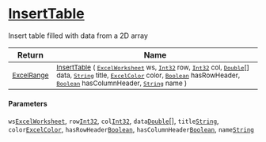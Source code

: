 # [InsertTable](./ExcelHelper-100664033.md)

Insert table filled with data from a 2D array

| Return | Name | 
| --- | --- | 
| <sub>[ExcelRange](./ExcelHelper-100664033.md)</sub>| <sub>[InsertTable](./ExcelHelper-100664033.md) ( [`ExcelWorksheet`](./ExcelHelper-100664033.md) ws, [`Int32`](https://docs.microsoft.com/en-us/dotnet/api/System.Int32) row, [`Int32`](https://docs.microsoft.com/en-us/dotnet/api/System.Int32) col, [`Double`](https://docs.microsoft.com/en-us/dotnet/api/System.Double)[] data, [`String`](https://docs.microsoft.com/en-us/dotnet/api/System.String) title, [`ExcelColor`](./../Excel/ExcelColor.md) color, [`Boolean`](https://docs.microsoft.com/en-us/dotnet/api/System.Boolean) hasRowHeader, [`Boolean`](https://docs.microsoft.com/en-us/dotnet/api/System.Boolean) hasColumnHeader, [`String`](https://docs.microsoft.com/en-us/dotnet/api/System.String) name )</sub>| <br>


#### Parameters
 `ws`[`ExcelWorksheet`](./ExcelHelper-100664033.md),  `row`[`Int32`](https://docs.microsoft.com/en-us/dotnet/api/System.Int32),  `col`[`Int32`](https://docs.microsoft.com/en-us/dotnet/api/System.Int32),  `data`[`Double`](https://docs.microsoft.com/en-us/dotnet/api/System.Double)[],  `title`[`String`](https://docs.microsoft.com/en-us/dotnet/api/System.String),  `color`[`ExcelColor`](./../Excel/ExcelColor.md),  `hasRowHeader`[`Boolean`](https://docs.microsoft.com/en-us/dotnet/api/System.Boolean),  `hasColumnHeader`[`Boolean`](https://docs.microsoft.com/en-us/dotnet/api/System.Boolean),  `name`[`String`](https://docs.microsoft.com/en-us/dotnet/api/System.String)